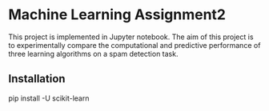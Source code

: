 # Machine Learning Assignment2

 This project is implemented in Jupyter notebook. The aim of this project is to experimentally compare the computational and predictive performance of three learning algorithms on a spam detection task.
## Installation
pip install -U scikit-learn